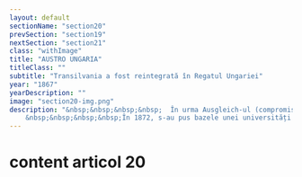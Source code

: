 ```yaml
---
layout: default
sectionName: "section20"
prevSection: "section19"
nextSection: "section21"
class: "withImage"
title: "AUSTRO UNGARIA"
titleClass: ""
subtitle: "Transilvania a fost reintegrată în Regatul Ungariei"
year: "1867"
yearDescription: ""
image: "section20-img.png"
description: "&nbsp;&nbsp;&nbsp;&nbsp;	În urma Ausgleich-ul (compromis) prin care a fost constituită Austro-Ungaria în 1867, Clujul și Transilvania au fost <em>reintegrate în Regatul Ungariei.</em> În această perioadă, orașul era al doilea ca mărime din regat după Budapesta și reședință a comitatului Cluj.</br>
	&nbsp;&nbsp;&nbsp;&nbsp;În 1872, s-au pus bazele unei universități <em>(Universitatea din Cluj),</em> cu predare în limba maghiară și germană, aspect care a creat nemulțumiri în rândul populației române."
---
```


# content articol 20
